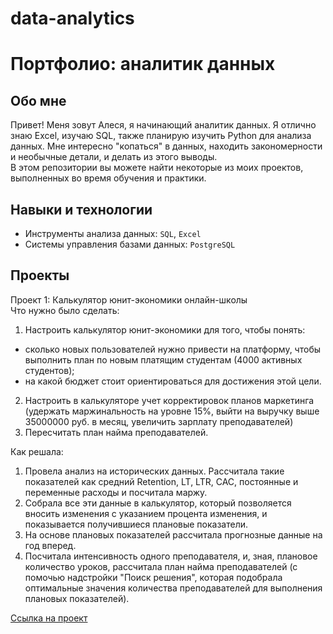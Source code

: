 # data-analytics
# Портфолио: аналитик данных
## Обо мне 
Привет! Меня зовут Алеся, я начинающий аналитик данных. Я отлично знаю Excel, изучаю SQL, также планирую изучить Python для анализа данных. Мне интересно "копаться" в данных, находить закономерности и необычные детали, и делать из этого выводы.  
В этом репозитории вы можете найти некоторые из моих проектов, выполненных во время обучения и практики.

## Навыки и технологии
- Инструменты анализа данных: `SQL`, `Excel`
- Системы управления базами данных: `PostgreSQL`

## Проекты  
Проект 1: Калькулятор юнит-экономики онлайн-школы  
Что нужно было сделать:  
1. Настроить калькулятор юнит-экономики для того, чтобы понять:
  - сколько новых пользователей нужно привести на платформу, чтобы выполнить план по новым платящим студентам (4000 активных студентов);
  - на какой бюджет стоит ориентироваться для достижения этой цели.
2. Настроить в калькуляторе учет корректировок планов маркетинга (удержать маржинальность на уровне 15%, выйти на выручку выше 35000000 руб. в месяц, увеличить зарплату преподавателей)
3. Пересчитать план найма преподавателей.

Как решала:
1. Провела анализ на исторических данных. Рассчитала такие показателей как средний Retention, LT, LTR, CAC, постоянные и переменные расходы и посчитала маржу. 
2. Собрала все эти данные в калькулятор, который позволяется вносить изменения с указанием процента изменения, и показывается получившиеся плановые показатели. 
3. На основе плановых показателей рассчитала прогнозные данные на год вперед. 
4. Посчитала интенсивность одного преподавателя, и, зная, плановое количество уроков, рассчитала план найма преподавателей (с помочью надстройки "Поиск решения", которая подобрала оптимальные значения количества преподавателей для выполнения плановых показателей).

<a href='https://drive.google.com/drive/folders/1z3NXE_KAtSYyZB0bNcO4yhCMxz-F1EvL?usp=sharing'>Ссылка на проект</a>
